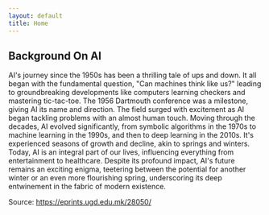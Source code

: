 ```yaml
---
layout: default
title: Home
---
```


## Background On AI

AI's journey since the 1950s has been a thrilling tale of ups and down. It all began with the fundamental question, "Can machines think like us?" leading to groundbreaking developments like computers learning checkers and mastering tic-tac-toe. The 1956 Dartmouth conference was a milestone, giving AI its name and direction. The field surged with excitement as AI began tackling problems with an almost human touch. Moving through the decades, AI evolved significantly, from symbolic algorithms in the 1970s to machine learning in the 1990s, and then to deep learning in the 2010s. It's experienced seasons of growth and decline, akin to springs and winters. Today, AI is an integral part of our lives, influencing everything from entertainment to healthcare. Despite its profound impact, AI's future remains an exciting enigma, teetering between the potential for another winter or an even more flourishing spring, underscoring its deep entwinement in the fabric of modern existence.


Source: https://eprints.ugd.edu.mk/28050/
